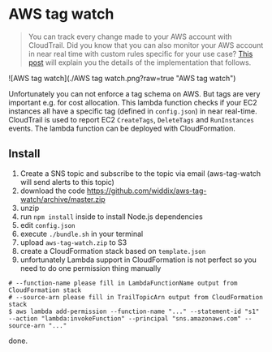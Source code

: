 # AWS tag watch

> You can track every change made to your AWS account with CloudTrail. Did you know that you can also monitor your AWS account in near real time with custom rules specific for your use case? [This post](https://cloudonaut.io/monitor-your-aws-account-to-detect-suspicious-behavior-in-real-time/) will explain you the details of the implementation that follows.

![AWS tag watch](./AWS tag watch.png?raw=true "AWS tag watch")

Unfortunately you can not enforce a tag schema on AWS. But tags are very important e.g. for cost allocation. This lambda function checks if your EC2 instances all have a specific tag (defined in `config.json`) in near real-time. CloudTrail is used to report EC2 `CreateTags`, `DeleteTags` and `RunInstances` events. The lambda function can be deployed with CloudFormation.

## Install

1. Create a SNS topic and subscribe to the topic via email (aws-tag-watch will send alerts to this topic)
2. download the code https://github.com/widdix/aws-tag-watch/archive/master.zip
3. unzip
4. run `npm install` inside to install Node.js dependencies
5. edit `config.json`
6. execute `./bundle.sh` in your terminal
7. upload `aws-tag-watch.zip` to S3
8. create a CloudFormation stack based on `template.json`
9. unfortunately Lambda support in CloudFormation is not perfect so you need to do one permission thing manually
```
# --function-name please fill in LambdaFunctionName output from CloudFormation stack
# --source-arn please fill in TrailTopicArn output from CloudFormation stack
$ aws lambda add-permission --function-name "..." --statement-id "s1" --action "lambda:invokeFunction" --principal "sns.amazonaws.com" --source-arn "..."
```

done.
